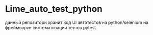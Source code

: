 # Lime_auto_test_python
данный репозитори хранит код UI автотестов на python/selenium на фреймворке систематизации тестов pytest
